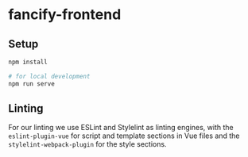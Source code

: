 # fancify-frontend

## Setup

```sh
npm install

# for local development
npm run serve
```

## Linting

For our linting we use ESLint and Stylelint as linting engines, with the `eslint-plugin-vue` for script and template sections in Vue files and the `stylelint-webpack-plugin` for the style sections.
